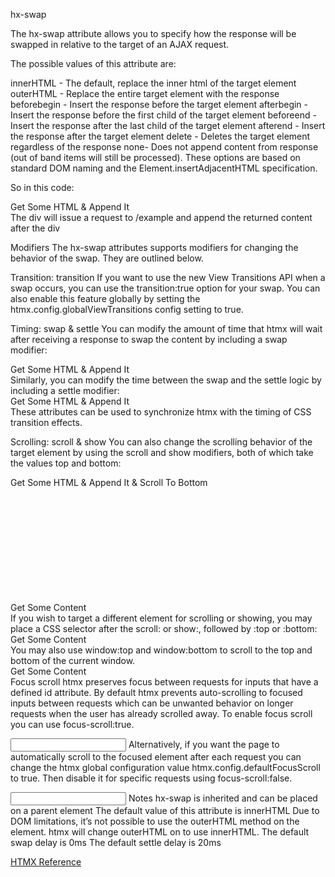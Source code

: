 hx-swap

The hx-swap attribute allows you to specify how the response will be swapped in relative to the target of an AJAX request.

The possible values of this attribute are:

innerHTML - The default, replace the inner html of the target element
outerHTML - Replace the entire target element with the response
beforebegin - Insert the response before the target element
afterbegin - Insert the response before the first child of the target element
beforeend - Insert the response after the last child of the target element
afterend - Insert the response after the target element
delete - Deletes the target element regardless of the response
none- Does not append content from response (out of band items will still be processed).
These options are based on standard DOM naming and the Element.insertAdjacentHTML specification.

So in this code:

  <div hx-get="/example" hx-swap="afterend">Get Some HTML & Append It</div>
The div will issue a request to /example and append the returned content after the div

Modifiers
The hx-swap attributes supports modifiers for changing the behavior of the swap. They are outlined below.

Transition: transition
If you want to use the new View Transitions API when a swap occurs, you can use the transition:true option for your swap. You can also enable this feature globally by setting the htmx.config.globalViewTransitions config setting to true.

Timing: swap & settle
You can modify the amount of time that htmx will wait after receiving a response to swap the content by including a swap modifier:

  <!-- this will wait 1s before doing the swap after it is received -->
  <div hx-get="/example" hx-swap="innerHTML swap:1s">Get Some HTML & Append It</div>
Similarly, you can modify the time between the swap and the settle logic by including a settle modifier:

  <!-- this will wait 1s before doing the swap after it is received -->
  <div hx-get="/example" hx-swap="innerHTML settle:1s">Get Some HTML & Append It</div>
These attributes can be used to synchronize htmx with the timing of CSS transition effects.

Scrolling: scroll & show
You can also change the scrolling behavior of the target element by using the scroll and show modifiers, both of which take the values top and bottom:

  <!-- this fixed-height div will scroll to the bottom of the div after content is appended -->
  <div style="height:200px; overflow: scroll"
       hx-get="/example"
       hx-swap="beforeend scroll:bottom">
     Get Some HTML & Append It & Scroll To Bottom
  </div>
  <!-- this will get some content and add it to #another-div, then ensure that the top of #another-div is visible in the
       viewport -->
  <div hx-get="/example"
       hx-swap="innerHTML show:top"
       hx-target="#another-div">
    Get Some Content
  </div>
If you wish to target a different element for scrolling or showing, you may place a CSS selector after the scroll: or show:, followed by :top or :bottom:

  <!-- this will get some content and swap it into the current div, then ensure that the top of #another-div is visible in the
       viewport -->
  <div hx-get="/example"
       hx-swap="innerHTML show:#another-div:top">
    Get Some Content
  </div>
You may also use window:top and window:bottom to scroll to the top and bottom of the current window.

  <!-- this will get some content and swap it into the current div, then ensure that the viewport is scrolled to the
       very top -->
  <div hx-get="/example"
       hx-swap="innerHTML show:window:top">
    Get Some Content
  </div>
Focus scroll
htmx preserves focus between requests for inputs that have a defined id attribute. By default htmx prevents auto-scrolling to focused inputs between requests which can be unwanted behavior on longer requests when the user has already scrolled away. To enable focus scroll you can use focus-scroll:true.

  <input id="name" hx-get="/validation"
       hx-swap="outerHTML focus-scroll:true"/>
Alternatively, if you want the page to automatically scroll to the focused element after each request you can change the htmx global configuration value htmx.config.defaultFocusScroll to true. Then disable it for specific requests using focus-scroll:false.

  <input id="name" hx-get="/validation"
       hx-swap="outerHTML focus-scroll:false"/>
Notes
hx-swap is inherited and can be placed on a parent element
The default value of this attribute is innerHTML
Due to DOM limitations, it’s not possible to use the outerHTML method on the <body> element. htmx will change outerHTML on <body> to use innerHTML.
The default swap delay is 0ms
The default settle delay is 20ms

[HTMX Reference](https://htmx.org/attributes/hx-swap/)
